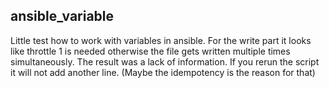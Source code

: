 ﻿## ansible_variable
 
Little test how to work with variables in ansible. For the write part it looks like throttle 1 is needed otherwise the file gets written multiple times simultaneously. The result was a lack of information. If you rerun the script it will not add another line. (Maybe the idempotency is the reason for that)
